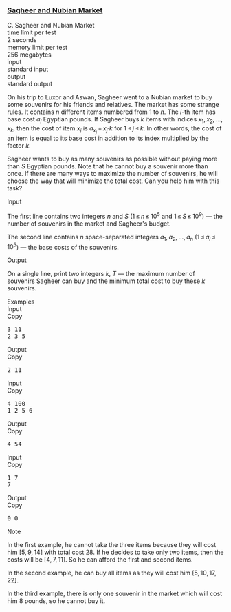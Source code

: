 <h3><a href="https://codeforces.com/contest/812/problem/C" target="_blank" rel="noopener noreferrer">Sagheer and Nubian Market</a></h3>
<div class="header"><div class="title">C. Sagheer and Nubian Market</div><div class="time-limit"><div class="property-title">time limit per test</div>2 seconds</div><div class="memory-limit"><div class="property-title">memory limit per test</div>256 megabytes</div><div class="input-file input-standard"><div class="property-title">input</div>standard input</div><div class="output-file output-standard"><div class="property-title">output</div>standard output</div></div><div><p>On his trip to Luxor and Aswan, Sagheer went to a Nubian market to buy some souvenirs for his friends and relatives. The market has some strange rules. It contains <span class="tex-span"><i>n</i></span> different items numbered from <span class="tex-span">1</span> to <span class="tex-span"><i>n</i></span>. The <span class="tex-span"><i>i</i></span>-th item has base cost <span class="tex-span"><i>a</i><sub class="lower-index"><i>i</i></sub></span> Egyptian pounds. If Sagheer buys <span class="tex-span"><i>k</i></span> items with indices <span class="tex-span"><i>x</i><sub class="lower-index">1</sub>, <i>x</i><sub class="lower-index">2</sub>, ..., <i>x</i><sub class="lower-index"><i>k</i></sub></span>, then the cost of item <span class="tex-span"><i>x</i><sub class="lower-index"><i>j</i></sub></span> is <span class="tex-span"><i>a</i><sub class="lower-index"><i>x</i><sub class="lower-index"><i>j</i></sub></sub> + <i>x</i><sub class="lower-index"><i>j</i></sub>·<i>k</i></span> for <span class="tex-span">1 ≤ <i>j</i> ≤ <i>k</i></span>. In other words, the cost of an item is equal to its base cost in addition to its index multiplied by the factor <span class="tex-span"><i>k</i></span>.</p><p>Sagheer wants to buy as many souvenirs as possible without paying more than <span class="tex-span"><i>S</i></span> Egyptian pounds. Note that he cannot buy a souvenir more than once. If there are many ways to maximize the number of souvenirs, he will choose the way that will minimize the total cost. Can you help him with this task?</p></div><div class="input-specification"><div class="section-title">Input</div><p>The first line contains two integers <span class="tex-span"><i>n</i></span> and <span class="tex-span"><i>S</i></span> (<span class="tex-span">1 ≤ <i>n</i> ≤ 10<sup class="upper-index">5</sup></span> and <span class="tex-span">1 ≤ <i>S</i> ≤ 10<sup class="upper-index">9</sup></span>)&nbsp;— the number of souvenirs in the market and Sagheer's budget.</p><p>The second line contains <span class="tex-span"><i>n</i></span> space-separated integers <span class="tex-span"><i>a</i><sub class="lower-index">1</sub>, <i>a</i><sub class="lower-index">2</sub>, ..., <i>a</i><sub class="lower-index"><i>n</i></sub></span> (<span class="tex-span">1 ≤ <i>a</i><sub class="lower-index"><i>i</i></sub> ≤ 10<sup class="upper-index">5</sup></span>)&nbsp;— the base costs of the souvenirs.</p></div><div class="output-specification"><div class="section-title">Output</div><p>On a single line, print two integers <span class="tex-span"><i>k</i></span>, <span class="tex-span"><i>T</i></span>&nbsp;— the maximum number of souvenirs Sagheer can buy and the minimum total cost to buy these <span class="tex-span"><i>k</i></span> souvenirs.</p></div><div class="sample-tests"><div class="section-title">Examples</div><div class="sample-test"><div class="input"><div class="title">Input<div title="Copy" data-clipboard-target="#id005916555220038135" id="id008912256344394658" class="input-output-copier">Copy</div></div><pre id="id005916555220038135">3 11<br>2 3 5<br></pre></div><div class="output"><div class="title">Output<div title="Copy" data-clipboard-target="#id0011793713894617353" id="id004662938775891817" class="input-output-copier">Copy</div></div><pre id="id0011793713894617353">2 11<br></pre></div><div class="input"><div class="title">Input<div title="Copy" data-clipboard-target="#id008825315872737354" id="id0014624401357089345" class="input-output-copier">Copy</div></div><pre id="id008825315872737354">4 100<br>1 2 5 6<br></pre></div><div class="output"><div class="title">Output<div title="Copy" data-clipboard-target="#id0021198856218174333" id="id008238992401745163" class="input-output-copier">Copy</div></div><pre id="id0021198856218174333">4 54<br></pre></div><div class="input"><div class="title">Input<div title="Copy" data-clipboard-target="#id0006423282104893191" id="id004883091149880724" class="input-output-copier">Copy</div></div><pre id="id0006423282104893191">1 7<br>7<br></pre></div><div class="output"><div class="title">Output<div title="Copy" data-clipboard-target="#id006478193740605862" id="id0014099335521837963" class="input-output-copier">Copy</div></div><pre id="id006478193740605862">0 0<br></pre></div></div></div><div class="note"><div class="section-title">Note</div><p>In the first example, he cannot take the three items because they will cost him <span class="tex-span">[5, 9, 14]</span> with total cost <span class="tex-span">28</span>. If he decides to take only two items, then the costs will be <span class="tex-span">[4, 7, 11]</span>. So he can afford the first and second items.</p><p>In the second example, he can buy all items as they will cost him <span class="tex-span">[5, 10, 17, 22]</span>.</p><p>In the third example, there is only one souvenir in the market which will cost him <span class="tex-span">8</span> pounds, so he cannot buy it.</p></div>